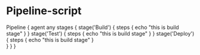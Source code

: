 # Pipeline-script

Pipeline {
    agent any 
    stages {
        stage('Build') {
            steps {
                echo "this is build stage"
            }
        }
        stage('Test') {
            steps {
                echo "this is build stage"
            }
        }
        stage('Deploy') {
             steps {
                echo "this is build stage"
            }    
        } 
    }
}
